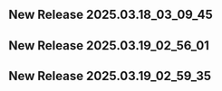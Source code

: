 ## New Release 2025.03.18_03_09_45
## New Release 2025.03.19_02_56_01
## New Release 2025.03.19_02_59_35
